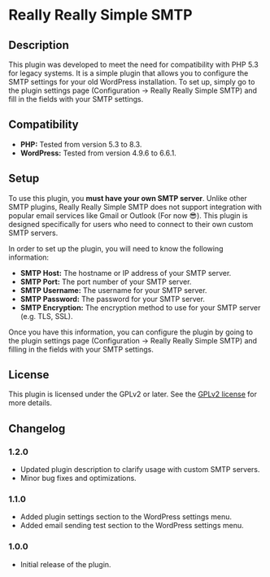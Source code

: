 # Really Really Simple SMTP

## Description

This plugin was developed to meet the need for compatibility with PHP 5.3 for legacy systems. It is a simple plugin that allows you to configure the SMTP settings for your old WordPress installation. To set up, simply go to the plugin settings page (Configuration -> Really Really Simple SMTP) and fill in the fields with your SMTP settings.

## Compatibility

- **PHP:** Tested from version 5.3 to 8.3.
- **WordPress:** Tested from version 4.9.6 to 6.6.1.

## Setup

To use this plugin, you **must have your own SMTP server**. Unlike other SMTP plugins, Really Really Simple SMTP does not support integration with popular email services like Gmail or Outlook (For now 😎). This plugin is designed specifically for users who need to connect to their own custom SMTP servers.

In order to set up the plugin, you will need to know the following information:

- **SMTP Host:** The hostname or IP address of your SMTP server.
- **SMTP Port:** The port number of your SMTP server.
- **SMTP Username:** The username for your SMTP server.
- **SMTP Password:** The password for your SMTP server.
- **SMTP Encryption:** The encryption method to use for your SMTP server (e.g. TLS, SSL).

Once you have this information, you can configure the plugin by going to the plugin settings page (Configuration -> Really Really Simple SMTP) and filling in the fields with your SMTP settings.

## License

This plugin is licensed under the GPLv2 or later. See the [GPLv2 license](http://www.gnu.org/licenses/gpl-2.0.html) for more details.

## Changelog

### 1.2.0
- Updated plugin description to clarify usage with custom SMTP servers.
- Minor bug fixes and optimizations.

### 1.1.0
- Added plugin settings section to the WordPress settings menu.
- Added email sending test section to the WordPress settings menu.

### 1.0.0
- Initial release of the plugin.
